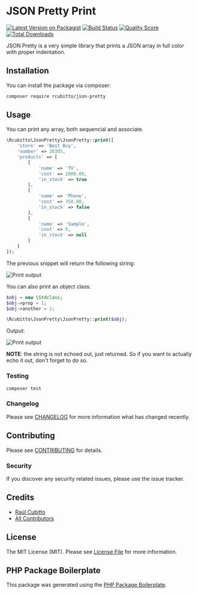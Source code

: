 # JSON Pretty Print

[![Latest Version on Packagist](https://img.shields.io/packagist/v/rcubitto/json-pretty.svg?style=flat-square)](https://packagist.org/packages/rcubitto/json-pretty)
[![Build Status](https://img.shields.io/travis/rcubitto/json-pretty/master.svg?style=flat-square)](https://travis-ci.org/rcubitto/json-pretty)
[![Quality Score](https://img.shields.io/scrutinizer/g/rcubitto/json-pretty.svg?style=flat-square)](https://scrutinizer-ci.com/g/rcubitto/json-pretty)
[![Total Downloads](https://img.shields.io/packagist/dt/rcubitto/json-pretty.svg?style=flat-square)](https://packagist.org/packages/rcubitto/json-pretty)

JSON Pretty is a very simple library that prints a JSON array in full color with proper indentation.

## Installation

You can install the package via composer:

```bash
composer require rcubitto/json-pretty
```

## Usage

You can print any array, both sequencial and associate.

``` php
\Rcubitto\JsonPretty\JsonPretty::print([
    'store' => 'Best Buy',
    'number' => 30305,
    'products' => [
        [
            'name' => 'TV',
            'cost' => 2000.00,
            'in_stock' => true
        ],
        [
            'name' => 'Phone',
            'cost' => 350.80,
            'in_stock' => false
        ],
        [
            'name' => 'Sample',
            'cost' => 0,
            'in_stock' => null
        ]
    ]
]);

```

The previous snippet will return the following string:

![Print output](https://raw.githubusercontent.com/rcubitto/json-pretty/master/print-example-one.png?token=AARLMXW34PBRSGY4GRCWHGS6PWVZ2)

You can also print an object class:

```php
$obj = new \Stdclass;
$obj->prop = 1;
$obj->another = 2;

\Rcubitto\JsonPretty\JsonPretty::print($obj);
```

Output:

![Print output](https://raw.githubusercontent.com/rcubitto/json-pretty/master/print-example-two.png?token=AARLMXXFQXV6NZ3DO5XC2UC6PWWOA)

**NOTE**: the string is not echoed out, just returned. So if you want to actually echo it out, don't forget to do so.


### Testing

``` bash
composer test
```

### Changelog

Please see [CHANGELOG](CHANGELOG.md) for more information what has changed recently.

## Contributing

Please see [CONTRIBUTING](CONTRIBUTING.md) for details.

### Security

If you discover any security related issues, please use the issue tracker.

## Credits

- [Raúl Cubitto](https://github.com/rcubitto)
- [All Contributors](../../contributors)

## License

The MIT License (MIT). Please see [License File](LICENSE.md) for more information.

## PHP Package Boilerplate

This package was generated using the [PHP Package Boilerplate](https://laravelpackageboilerplate.com).
